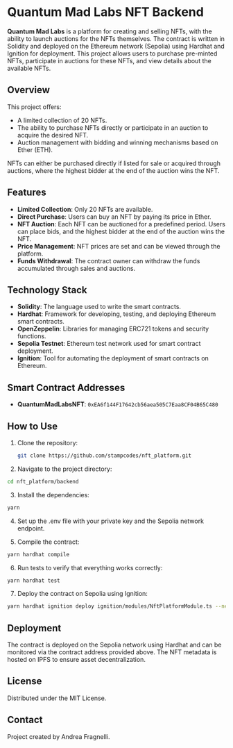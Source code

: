# Quantum Mad Labs NFT Backend

**Quantum Mad Labs** is a platform for creating and selling NFTs, with the ability to launch auctions for the NFTs themselves. The contract is written in Solidity and deployed on the Ethereum network (Sepolia) using Hardhat and Ignition for deployment. This project allows users to purchase pre-minted NFTs, participate in auctions for these NFTs, and view details about the available NFTs.

## Overview

This project offers:

- A limited collection of 20 NFTs.
- The ability to purchase NFTs directly or participate in an auction to acquire the desired NFT.
- Auction management with bidding and winning mechanisms based on Ether (ETH).

NFTs can either be purchased directly if listed for sale or acquired through auctions, where the highest bidder at the end of the auction wins the NFT.

## Features

- **Limited Collection**: Only 20 NFTs are available.
- **Direct Purchase**: Users can buy an NFT by paying its price in Ether.
- **NFT Auction**: Each NFT can be auctioned for a predefined period. Users can place bids, and the highest bidder at the end of the auction wins the NFT.
- **Price Management**: NFT prices are set and can be viewed through the platform.
- **Funds Withdrawal**: The contract owner can withdraw the funds accumulated through sales and auctions.

## Technology Stack

- **Solidity**: The language used to write the smart contracts.
- **Hardhat**: Framework for developing, testing, and deploying Ethereum smart contracts.
- **OpenZeppelin**: Libraries for managing ERC721 tokens and security functions.
- **Sepolia Testnet**: Ethereum test network used for smart contract deployment.
- **Ignition**: Tool for automating the deployment of smart contracts on Ethereum.

## Smart Contract Addresses

- **QuantumMadLabsNFT**: `0xEA6f144F17642cb56aea505C7Eaa8CF04B65C480`

## How to Use

1. Clone the repository:

   ```bash
   git clone https://github.com/stampcodes/nft_platform.git
   ```

2. Navigate to the project directory:

```bash
cd nft_platform/backend
```

3. Install the dependencies:

```bash
yarn
```

4. Set up the .env file with your private key and the Sepolia network endpoint.

5. Compile the contract:

```bash
yarn hardhat compile
```

6. Run tests to verify that everything works correctly:

```bash
yarn hardhat test
```

7. Deploy the contract on Sepolia using Ignition:

```bash
yarn hardhat ignition deploy ignition/modules/NftPlatformModule.ts --network sepolia
```

## Deployment

The contract is deployed on the Sepolia network using Hardhat and can be monitored via the contract address provided above. The NFT metadata is hosted on IPFS to ensure asset decentralization.

## License

Distributed under the MIT License.

## Contact

Project created by Andrea Fragnelli.
